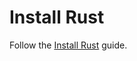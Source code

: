 # Install Rust

Follow the [Install Rust](https://gist.github.com/MichaelCurrin/6b619f1b035b922f4d883265b2ffcdcf) guide.

